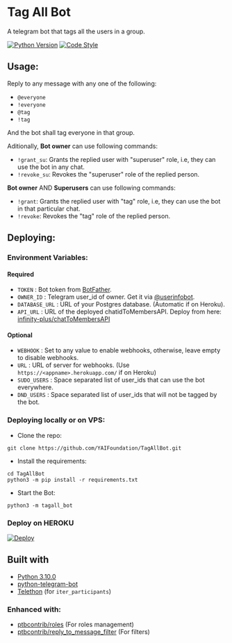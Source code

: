 # Tag All Bot

A telegram bot that tags all the users in a group.

[![Python Version](https://img.shields.io/badge/python-3.10.0-blue.svg)](https://www.python.org/)
[![Code Style](https://img.shields.io/badge/code%20style-black-000000.svg)](https://github.com/psf/black)

## Usage:

Reply to any message with any one of the following:
* `@everyone`
* `!everyone`
* `@tag`
* `!tag`

And the bot shall tag everyone in that group.

Aditionally, **Bot owner** can use following commands:
* `!grant_su`: Grants the replied user with "superuser" role, i.e, they can use the bot in any chat.
* `!revoke_su`: Revokes the "superuser" role of the replied person.

**Bot owner** AND **Superusers** can use following commands:
* `!grant`: Grants the replied user with "tag" role, i.e, they can use the bot in that particular chat.
* `!revoke`: Revokes the "tag" role of the replied person.

## Deploying:

### Environment Variables:

#### Required

 - `TOKEN` : Bot token from [BotFather](https://t.me/Botfather).
 - `OWNER_ID` : Telegram user_id of owner. Get it via [@userinfobot](https://t.me/userinfobot).
 - `DATABASE_URL` : URL of your Postgres database. (Automatic if on Heroku).
 - `API_URL` : URL of the deployed chatidToMembersAPI. Deploy from here: [infinity-plus/chatToMembersAPI](https://github.com/infinity-plus/chatidToMembersAPI)

#### Optional

 - `WEBHOOK` : Set to any value to enable webhooks, otherwise, leave empty to disable webhooks.
 - `URL` : URL of server for webhooks. (Use `https://<appname>.herokuapp.com/` if on Heroku)
 - `SUDO_USERS` : Space separated list of user_ids that can use the bot everywhere.
 - `DND_USERS` : Space separated list of user_ids that will not be tagged by the bot.

### Deploying locally or on VPS:

* Clone the repo:

```
git clone https://github.com/YAIFoundation/TagAllBot.git
```

* Install the requirements:

```
cd TagAllBot
python3 -m pip install -r requirements.txt
```

* Start the Bot:

```
python3 -m tagall_bot
```

### Deploy on HEROKU

[![Deploy](https://www.herokucdn.com/deploy/button.svg)](https://heroku.com/deploy)

## Built with

* [Python 3.10.0](https://www.python.org/)
* [python-telegram-bot](https://github.com/python-telegram-bot/python-telegram-bot/)
* [Telethon](https://github.com/LonamiWebs/Telethon) (for `iter_participants`)

### Enhanced with:

* [ptbcontrib/roles](https://github.com/python-telegram-bot/ptbcontrib/tree/main/ptbcontrib/roles) (For roles management)
* [ptbcontrib/reply_to_message_filter](https://github.com/python-telegram-bot/ptbcontrib/tree/main/ptbcontrib/reply_to_message_filter) (For filters)
